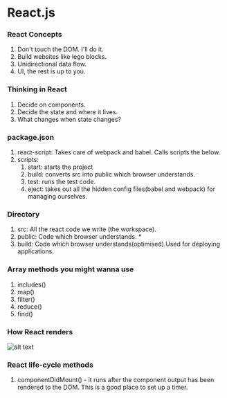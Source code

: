 # React.js

### React Concepts

1. Don't touch the DOM. I'll do it.
2. Build websites like lego blocks.
3. Unidirectional data flow.
4. UI, the rest is up to you.

### Thinking in React

1. Decide on components.
2. Decide the state and where it lives.
3. What changes when state changes?

### package.json

1. react-script: Takes care of webpack and babel. Calls scripts the below.
2. scripts:
   1. start: starts the project
   2. build: converts src into public which browser understands.
   3. test: runs the test code.
   4. eject: takes out all the hidden config files(babel and webpack) for managing ourselves.

### Directory

1. src: All the react code we write (the workspace).
2. public: Code which browser understands. \*
3. build: Code which browser understands(optimised).Used for deploying applications.

### Array methods you might wanna use

1. includes()
2. map()
3. filter()
4. reduce()
5. find()

### How React renders

![alt text](https://github.com/sreekumaredom/react-js/img/render.png?raw=true)

### React life-cycle methods

1. componentDidMount() - it runs after the component output has been rendered to the DOM. This is a good place to set up a timer.
